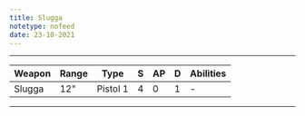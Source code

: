 ```yaml
---
title: Slugga
notetype: nofeed
date: 23-10-2021
---
```


---

| Weapon | Range | Type     | S   | AP  | D   | Abilities |
| ------ | ----- | -------- | --- | --- | --- | --------- |
| Slugga | 12"   | Pistol 1 | 4   | 0   | 1   | -         |

---